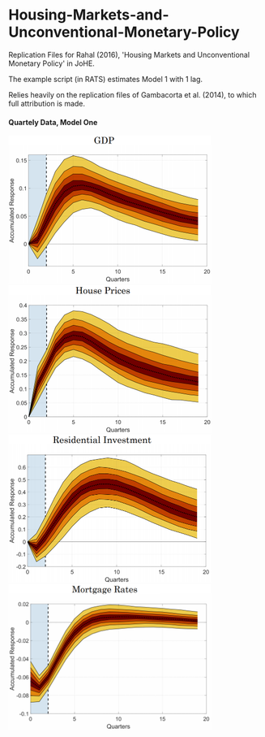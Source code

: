 # Housing-Markets-and-Unconventional-Monetary-Policy

Replication Files for Rahal (2016), 'Housing Markets and Unconventional Monetary Policy' in JoHE. 

The example script (in RATS) estimates Model 1 with 1 lag.

Relies heavily on the replication files of Gambacorta et al. (2014), to which full attribution is made.

#### Quartely Data, Model One
<img src="https://github.com/crahal/Housing-Markets-and-Unconventional-Monetary-Policy/blob/master/mean_var1_mod1_1_quarter.png" width="400"/> <img src="https://github.com/crahal/Housing-Markets-and-Unconventional-Monetary-Policy/blob/master/mean_var2_mod1_1_quarter.png" width="400"/> 
<img src="https://github.com/crahal/Housing-Markets-and-Unconventional-Monetary-Policy/blob/master/mean_var3_mod1_1_quarter.png" width="400"/> <img src="https://github.com/crahal/Housing-Markets-and-Unconventional-Monetary-Policy/blob/master/mean_var4_mod1_1_quarter.png" width="400"/> 
